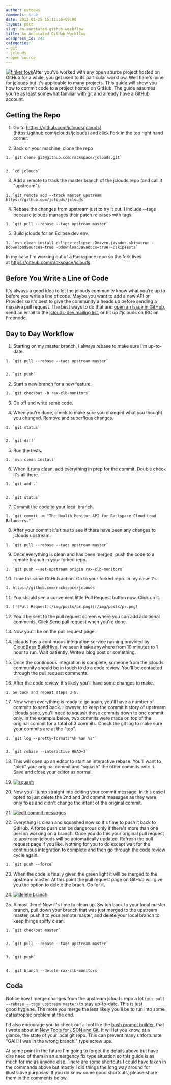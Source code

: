 ```yaml
---
author: evtoews
comments: true
date: 2013-01-25 15:11:56+00:00
layout: post
slug: an-annotated-github-workflow
title: An Annotated GitHub Workflow
wordpress_id: 242
categories:
- git
- jclouds
- open source
---
```


[![tinker toys](/img/posts/tinker-toys-e1359124105270.jpg)](/img/posts/tinker-toys-e1359124105270.jpg)After you've worked with any open source project hosted on GitHub for a while, you get used to its particular workflow. Well here's mine for [jclouds](http://www.jclouds.org/) but it's applicable to many projects. This guide will show you how to commit code to a project hosted on GitHub. The guide assumes you're as least somewhat familiar with git and already have a GitHub account.


## Getting the Repo






  1. Go to [https://github.com/jclouds/jclouds](https://github.com/jclouds/jclouds) and click Fork in the top right hand corner.


  2. Back on your machine, clone the repo


    1. `git clone git@github.com:rackspace/jclouds.git`


    2. `cd jclouds`





  3. Add a remote to track the master branch of the jclouds repo (and call it "upstream").


    1. `git remote add --track master upstream https://github.com/jclouds/jclouds`





  4. Rebase the changes from upstream just to try it out. I include --tags because jclouds manages their patch releases with tags.


    1. `git pull --rebase --tags upstream master`





  5. Build jclouds for an Eclipse dev env.


    1. `mvn clean install eclipse:eclipse -Dmaven.javadoc.skip=true -DdownloadSources=true -DdownloadJavadocs=true -DskipTests`





In my case I'm working out of a Rackspace repo so the fork lives at https://github.com/rackspace/jclouds


## Before You Write a Line of Code


It's always a good idea to let the jclouds community know what you're up to before you write a line of code. Maybe you want to add a new API or Provider so it's best to give the community a heads up before sending a massive pull request. The best ways to do that are: [open an issue in GitHub](https://github.com/jclouds/jclouds/issues), send an email to the [jclouds-dev mailing list](https://groups.google.com/forum/?fromgroups#!forum/jclouds-dev), or hit up #jclouds on IRC on Freenode.


## Day to Day Workflow






  1. Starting on my master branch, I always rebase to make sure I'm up-to-date.


    1. `git pull --rebase --tags upstream master`


    2. `git push`





  2. Start a new branch for a new feature.


    1. `git checkout -b rax-clb-monitors`





  3. Go off and write some code.


  4. When you're done, check to make sure you changed what you thought you changed. Remove and superflous changes.


    1. `git status`


    2. `git diff`





  5. Run the tests.


    1. `mvn clean install`





  6. When it runs clean, add everything in prep for the commit. Double check it's all there.


    1. `git add .`


    2. `git status`





  7. Commit the code to your local branch.


    1. `git commit -m "The Health Monitor API for Rackspace Cloud Load Balancers."`





  8. After your commit it's time to see if there have been any changes to jclouds upstream.


    1. `git pull --rebase --tags upstream master`





  9. Once everything is clean and has been merged, push the code to a remote branch in your forked repo.


    1. `git push --set-upstream origin rax-clb-monitors`





  10. Time for some GitHub action. Go to your forked repo. In my case it's


    1. https://github.com/rackspace/jclouds





  11. You should see a convenient little Pull Request button now. Click on it.


    1. [![Pull Request](/img/posts/pr.png)](/img/posts/pr.png)





  12. You'll be sent to the pull request screen where you can add additional comments. Click Send pull request when you're done.


  13. Now you'll be on the pull request page.


  14. jclouds has a continuous integration service running provided by [CloudBees BuildHive](https://buildhive.cloudbees.com/). I've seen it take anywhere from 10 minutes to 1 hour to run. Wait patiently. Write a blog post or something.


  15. Once the continuous integration is complete, someone from the jclouds community should be in touch to do a code review. You'll be contacted through the pull request comments.


  16. After the code review, it's likely you'll have some changes to make.


    1. Go back and repeat steps 3-8.





  17. Now when everything is ready to go again, you'll have a number of commits to send back. However, to keep the commit history of upstream jclouds sane, you'll need to squash those commits down to one commit only. In the example below, two commits were made on top of the original commit for a total of 3 commits. Check the git log to make sure your commits are at the "top".


    1. `git log --pretty=format:"%h %an %s"`


    2. `git rebase --interactive HEAD~3`





  18. This will open up an editor to start an interactive rebase. You'll want to "pick" your original commit and "squash" the other commits onto it. Save and close your editor as normal.


  19. [![squash](/img/posts/squash-e1359038019463.png)](/img/posts/squash-e1359038019463.png)


  20. Now you'll jump straight into editing your commit message. In this case I opted to just delete the 2nd and 3rd commit messages as they were only fixes and didn't change the intent of the original commit.


  21. [![edit commit messages](/img/posts/rebase.png)](/img/posts/rebase.png)


  22. Everything is clean and squashed now so it's time to push it back to GitHub. A force push can be dangerous only if there's more than one person working on a branch. Once you do this your original pull request to upstream jclouds will be automatically updated. Refresh the pull request page if you like. Nothing for you to do except wait for the continuous integration to complete and then go through the code review cycle again.


    1. `git push --force`





  23. When the code is finally given the green light it will be merged to the upstream master. At this point the pull request page on GitHub will give you the option to delete the brach. Go for it.


  24. [![delete branch](/img/posts/delete-branch1.png)](/img/posts/delete-branch1.png)


  25. Almost there! Now it's time to clean up. Switch back to your local master branch, pull down your branch that was just merged to the upstream master, push it to your remote master, and delete your local branch to keep things spiffy clean.


    1. `git checkout master`


    2. `git pull --rebase --tags upstream master`


    3. `git push`


    4. `git branch --delete rax-clb-monitors`







## Coda


Notice how I merge changes from the upstream jclouds repo a lot (`git pull --rebase --tags upstream master`) to stay up-to-date. This is just good hygiene. The more you merge the less likely you'll be to run into some catastrophic problem at the end.

I'd also encourage you to check out a tool like the [bash prompt builder](http://andrewray.me/bash-prompt-builder/index.html), that I wrote about in [New Tools for JSON and Git](http://blog./img/posts.com/category/git/). It will let you know, at a glance, the state of your local git repo. This can prevent many unfortunate "GAH! I was in the wrong branch!" type screw ups.

At some point in the future I'm going to forget the details above but have dire need of them in an emergency fix type situation so this guide is as much for me as anyone else. There are some shortcuts I could have taken in the commands above but mostly I did things the long way around for illustrative purposes. If you do know some good shortcuts, please share them in the comments below.
